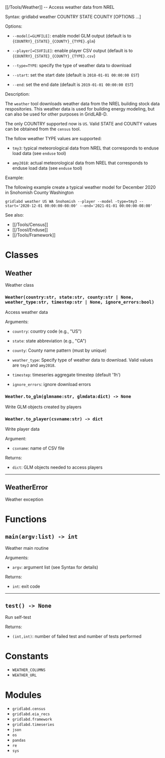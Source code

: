 [[/Tools/Weather]] -- Access weather data from NREL

Syntax: gridlabd weather COUNTRY STATE COUNTY [OPTIONS ...]

Options:

* `--model[=GLMFILE]`: enable model GLM output (default is to
  `{COUNTRY}_{STATE}_{COUNTY}_{TYPE}.glm`) 

* `--player[=CSVFILE]`: enable player CSV output (default is to 
  `{COUNTRY}_{STATE}_{COUNTY}_{TYPE}.csv`) 

* `--type=TYPE`: specify the type of weather data to download

* `--start`: set the start date (default is `2018-01-01 00:00:00 EST`)

* `--end`: set the end date (default is `2019-01-01 00:00:00 EST`)

Description:

The `weather` tool downloads weather data from the NREL building stock data
respositories. This weather data is used for building energy modeling, but
can also be used for other purposes in GridLAB-D.

The only COUNTRY supported now is `US`. Valid STATE and COUNTY values can be obtained
from the `census` tool.

The follow weather TYPE values are supported:

* `tmy3`: typical meteorological data from NREL that corresponds to enduse load data (see `enduse` tool)

* `amy2018`: actual meteorological data from NREL that corresponds to enduse load data (see `enduse` tool)

Example:

The following example create a typical weather model for December 2020 in Snohomish County Washington 

~~~
gridlabd weather US WA Snohomish --player --model -type=tmy3 --start='2020-12-01 00:00:00-08:00' --end='2021-01-01 00:00:00-08:00'
~~~

See also:

* [[/Tools/Census]]
* [[/Toosl/Enduse]]
* [[/Tools/Framework]]



# Classes

## Weather

Weather class

### `Weather(country:str, state:str, county:str | None, weather_type:str, timestep:str | None, ignore_errors:bool)`

Access weather data

Arguments:

* `country`: country code (e.g., "US")

* `state`: state abbreviation (e.g., "CA")

* `county`: County name pattern (must by unique)

* `weather_type`: Specify type of weather data to download. Valid
values are `tmy3` and `amy2018`.

* `timestep`: timeseries aggregate timestep (default '1h')

* `ignore_errors`: ignore download errors


### `Weather.to_glm(glmname:str, glmdata:dict) -> None`

Write GLM objects created by players

### `Weather.to_player(csvname:str) -> dict`

Write player data

Argument:

* `csvname`: name of CSV file

Returns:

* `dict`: GLM objects needed to access players


---

## WeatherError

Weather exception

# Functions

## `main(argv:list) -> int`

Weather main routine

Arguments:

* `argv`: argument list (see Syntax for details)

Returns:

* `int`: exit code


---

## `test() -> None`

Run self-test

Returns:

* `(int,int)`: number of failed test and number of tests performed


# Constants

* `WEATHER_COLUMNS`
* `WEATHER_URL`

# Modules

* `gridlabd.census`
* `gridlabd.eia_recs`
* `gridlabd.framework`
* `gridlabd.timeseries`
* `json`
* `os`
* `pandas`
* `re`
* `sys`
